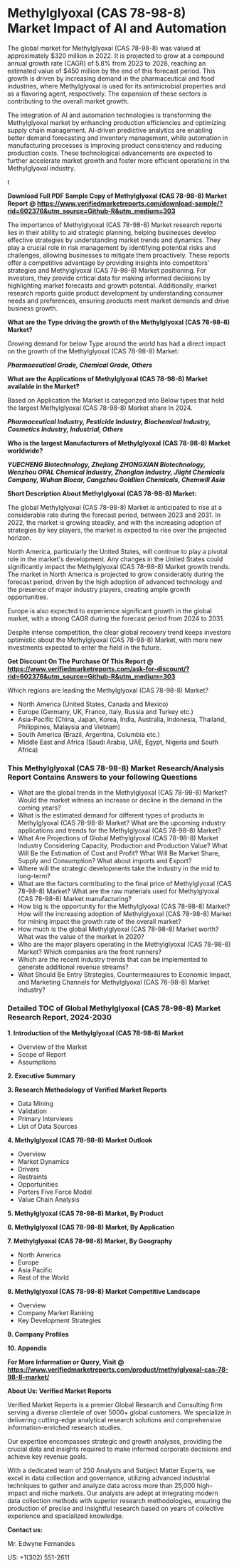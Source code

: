 <meta name="title" content="Global  Methylglyoxal (CAS 78-98-8) Market Impact of AI and Automation"><meta name="description" content="  The global market for Methylglyoxal (CAS 78-98-8) was valued at approximately $320 million in 2022. It is projected to grow at a compound annual growth rate (CAGR) o"><meta name="title" content=" Methylglyoxal (CAS 78-98-8) Market Size, Share, Scope, Trends, Growth, Opportunities, Analysis, Forecast"> <h1>Methylglyoxal (CAS 78-98-8) Market Impact of AI and Automation</h1> <p>The global market for Methylglyoxal (CAS 78-98-8) was valued at approximately $320 million in 2022. It is projected to grow at a compound annual growth rate (CAGR) of 5.8% from 2023 to 2028, reaching an estimated value of $450 million by the end of this forecast period. This growth is driven by increasing demand in the pharmaceutical and food industries, where Methylglyoxal is used for its antimicrobial properties and as a flavoring agent, respectively. The expansion of these sectors is contributing to the overall market growth.</p> <p>The integration of AI and automation technologies is transforming the Methylglyoxal market by enhancing production efficiencies and optimizing supply chain management. AI-driven predictive analytics are enabling better demand forecasting and inventory management, while automation in manufacturing processes is improving product consistency and reducing production costs. These technological advancements are expected to further accelerate market growth and foster more efficient operations in the Methylglyoxal industry.</p> t</p><p id="" class=""><strong>Download Full PDF Sample Copy of Methylglyoxal (CAS 78-98-8) Market Report @ <a href="https://www.verifiedmarketreports.com/download-sample/?rid=602376&utm_source=Github-R&utm_medium=303" target="_blank">https://www.verifiedmarketreports.com/download-sample/?rid=602376&utm_source=Github-R&utm_medium=303</a></strong></p><p>The importance of&nbsp;Methylglyoxal (CAS 78-98-8) Market research reports lies in their ability to aid strategic planning, helping businesses develop effective strategies by understanding market trends and dynamics. They play a crucial role in risk management by identifying potential risks and challenges, allowing businesses to mitigate them proactively. These reports offer a competitive advantage by providing insights into competitors' strategies and Methylglyoxal (CAS 78-98-8) Market positioning. For investors, they provide critical data for making informed decisions by highlighting market forecasts and growth potential. Additionally, market research reports guide product development by understanding consumer needs and preferences, ensuring products meet market demands and drive business growth.</p><p><strong>What are the&nbsp;Type driving the growth of the Methylglyoxal (CAS 78-98-8) Market?</strong></p><p id="" class="">Growing demand for below Type around the world has had a direct impact on the growth of the Methylglyoxal (CAS 78-98-8) Market:</p><em><strong>Pharmaceutical Grade, Chemical Grade, Others</strong></em></p><strong>What are the&nbsp;Applications&nbsp;of Methylglyoxal (CAS 78-98-8) Market available in the Market?</strong></p><p id="" class="">Based on Application the Market is categorized into Below types that held the largest Methylglyoxal (CAS 78-98-8) Market share In 2024.</p><em><strong>Pharmaceutical Industry, Pesticide Industry, Biochemical Industry, Cosmetics Industry, Industrial, Others</strong></em></p><strong>Who is the largest Manufacturers of Methylglyoxal (CAS 78-98-8) Market worldwide?</strong></p><p><em><strong>YUECHENG Biotechnology, Zhejiang ZHONGXIAN Biotechnology, Wenzhou OPAL Chemical Industry, Zhonglan Industry, Jlight Chemicals Company, Wuhan Biocar, Cangzhou Goldlion Chemicals, Chemwill Asia</strong></em></p><p id="" class=""><strong>Short Description About Methylglyoxal (CAS 78-98-8) Market:</strong></p><p>The global Methylglyoxal (CAS 78-98-8) Market is anticipated to rise at a considerable rate during the forecast period, between 2023 and 2031. In 2022, the market is growing steadily, and with the increasing adoption of strategies by key players, the market is expected to rise over the projected horizon.</p><p>North America, particularly the United States, will continue to play a pivotal role in the market's development. Any changes in the United States could significantly impact the Methylglyoxal (CAS 78-98-8) Market growth trends. The market in North America is projected to grow considerably during the forecast period, driven by the high adoption of advanced technology and the presence of major industry players, creating ample growth opportunities.</p><p>Europe is also expected to experience significant growth in the global market, with a strong CAGR during the forecast period from 2024 to 2031.</p><p>Despite intense competition, the clear global recovery trend keeps investors optimistic about the Methylglyoxal (CAS 78-98-8) Market, with more new investments expected to enter the field in the future.</p><p id="" class=""><strong>Get Discount On The Purchase Of This Report @ <a href="https://www.verifiedmarketreports.com/ask-for-discount/?rid=602376&utm_source=Github-R&utm_medium=303" target="_blank">https://www.verifiedmarketreports.com/ask-for-discount/?rid=602376&utm_source=Github-R&utm_medium=303</a></strong></p>Which regions are leading the Methylglyoxal (CAS 78-98-8) Market?</p><ul><li>North America (United States, Canada and Mexico)</li><li>Europe (Germany, UK, France, Italy, Russia and Turkey etc.)</li><li>Asia-Pacific (China, Japan, Korea, India, Australia, Indonesia, Thailand, Philippines, Malaysia and Vietnam)</li><li>South America (Brazil, Argentina, Columbia etc.)</li><li>Middle East and Africa (Saudi Arabia, UAE, Egypt, Nigeria and South Africa)</li></ul><h3 id="" class="">This Methylglyoxal (CAS 78-98-8) Market Research/Analysis Report Contains Answers to your following Questions</h3><ul><li>What are the global trends in the Methylglyoxal (CAS 78-98-8) Market? Would the market witness an increase or decline in the demand in the coming years?</li><li>What is the estimated demand for different types of products in Methylglyoxal (CAS 78-98-8) Market? What are the upcoming industry applications and trends for the Methylglyoxal (CAS 78-98-8) Market?</li><li>What Are Projections of Global Methylglyoxal (CAS 78-98-8) Market Industry Considering Capacity, Production and Production Value? What Will Be the Estimation of Cost and Profit? What Will Be Market Share, Supply and Consumption? What about imports and Export?</li><li>Where will the strategic developments take the industry in the mid to long-term?</li><li>What are the factors contributing to the final price of Methylglyoxal (CAS 78-98-8) Market? What are the raw materials used for Methylglyoxal (CAS 78-98-8) Market manufacturing?</li><li>How big is the opportunity for the Methylglyoxal (CAS 78-98-8) Market? How will the increasing adoption of Methylglyoxal (CAS 78-98-8) Market for mining impact the growth rate of the overall market?</li><li>How much is the global Methylglyoxal (CAS 78-98-8) Market worth? What was the value of the market In 2020?</li><li>Who are the major players operating in the Methylglyoxal (CAS 78-98-8) Market? Which companies are the front runners?</li><li>Which are the recent industry trends that can be implemented to generate additional revenue streams?</li><li>What Should Be Entry Strategies, Countermeasures to Economic Impact, and Marketing Channels for Methylglyoxal (CAS 78-98-8) Market Industry?</li></ul><h3 id="" class="">Detailed TOC of Global Methylglyoxal (CAS 78-98-8) Market Research Report, 2024-2030</h3><p id="" class=""><strong>1. Introduction of the Methylglyoxal (CAS 78-98-8) Market</strong></p><ul><li>Overview of the Market</li><li>Scope of Report</li><li>Assumptions</li></ul><p id="" class=""><strong>2. Executive Summary</strong></p><p id="" class=""><strong>3. Research Methodology of Verified Market Reports</strong></p><ul><li>Data Mining</li><li>Validation</li><li>Primary Interviews</li><li>List of Data Sources</li></ul><p id="" class=""><strong>4. Methylglyoxal (CAS 78-98-8) Market Outlook</strong></p><ul><li>Overview</li><li>Market Dynamics</li><li>Drivers</li><li>Restraints</li><li>Opportunities</li><li>Porters Five Force Model</li><li>Value Chain Analysis</li></ul><p id="" class=""><strong>5. Methylglyoxal (CAS 78-98-8) Market, By Product</strong></p><p id="" class=""><strong>6. Methylglyoxal (CAS 78-98-8) Market, By Application</strong></p><p id="" class=""><strong>7. Methylglyoxal (CAS 78-98-8) Market, By Geography</strong></p><ul><li>North America</li><li>Europe</li><li>Asia Pacific</li><li>Rest of the World</li></ul><p id="" class=""><strong>8. Methylglyoxal (CAS 78-98-8) Market Competitive Landscape</strong></p><ul><li>Overview</li><li>Company Market Ranking</li><li>Key Development Strategies</li></ul><p id="" class=""><strong>9. Company Profiles</strong></p><p id="" class=""><strong>10. Appendix</strong></p><p id="" class=""><strong>For More Information or Query, Visit @ <a href="https://www.verifiedmarketreports.com/product/methylglyoxal-cas-78-98-8-market/" target="_blank">https://www.verifiedmarketreports.com/product/methylglyoxal-cas-78-98-8-market/</a></strong></p><p id="" class=""><strong>About Us: Verified Market Reports</strong></p><p id="" class="">Verified Market Reports is a premier Global Research and Consulting firm serving a diverse clientele of over 5000+ global customers. We specialize in delivering cutting-edge analytical research solutions and comprehensive information-enriched research studies.</p><p id="" class="">Our expertise encompasses strategic and growth analyses, providing the crucial data and insights required to make informed corporate decisions and achieve key revenue goals.</p><p id="" class="">With a dedicated team of 250 Analysts and Subject Matter Experts, we excel in data collection and governance, utilizing advanced industrial techniques to gather and analyze data across more than 25,000 high-impact and niche markets. Our analysts are adept at integrating modern data collection methods with superior research methodologies, ensuring the production of precise and insightful research based on years of collective experience and specialized knowledge.</p><p id="" class=""><strong>Contact us:</strong></p><p id="" class="">Mr. Edwyne Fernandes</p><p id="" class="">US: +1(302) 551-2611</p>